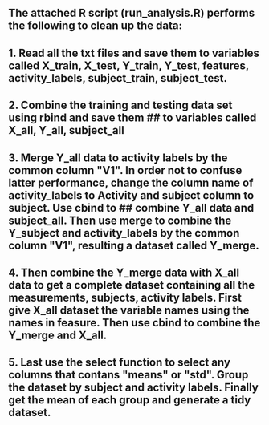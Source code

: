 ## The attached R script (run_analysis.R) performs the following to clean up the data:

## 1. Read all the txt files and save them to variables called X_train, X_test, Y_train, Y_test, features, activity_labels, subject_train, subject_test. 

## 2. Combine the training and testing data set using rbind and save them ## to variables called X_all, Y_all, subject_all

## 3. Merge Y_all data to activity labels by the common column "V1". In order not to confuse latter performance, change the column name of activity_labels to Activity and subject column to subject. Use cbind to ## combine Y_all data and subject_all. Then use merge to combine the Y_subject and activity_labels by the common column "V1", resulting a dataset called Y_merge. 

## 4. Then combine the Y_merge data with X_all data to get a complete dataset containing all the measurements, subjects, activity labels. First give X_all dataset the variable names using the names in feasure. Then use cbind to combine the Y_merge and X_all. 

## 5. Last use the select function to select any columns that contans "means" or "std". Group the dataset by subject and activity labels. Finally get the mean of each group and generate a tidy dataset. 
